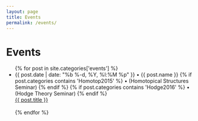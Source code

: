 ```yaml
---
layout: page
title: Events
permalink: /events/
---
```


# Events


<div>
  <ul class="event-list">
    {% for post in site.categories['events'] %}
    <li>
      <span class="post-meta">{{ post.date | date: "%b %-d, %Y, %l:%M %p" }} • {{ post.name }} {% if post.categories contains 'Homotop2015' %}  • (Homotopical Structures Seminar) {% endif %} {% if post.categories contains 'Hodge2016' %}   • (Hodge Theory Seminar) {% endif %}  </span>
      <br>
      <a class="event-link" href="{{ post.url | prepend: site.baseurl }}">
        {{ post.title }}
      </a>
      </br>
      </br>
    </li>
    {% endfor %}
  </ul>
</div>
